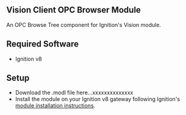 ## Vision Client OPC Browser Module
An OPC Browse Tree component for Ignition's Vision module.

## Required Software  
* Ignition v8

## Setup  
* Download the .modl file here...xxxxxxxxxxxxxx
* Install the module on your Ignition v8 gateway following Ignition's [module installation instructions](https://docs.inductiveautomation.com/display/DOC80/Installing+or+Upgrading+a+Module).
